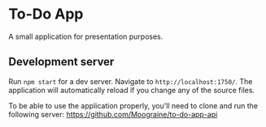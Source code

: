 # To-Do App

A small application for presentation purposes.

## Development server

Run `npm start` for a dev server. Navigate to `http://localhost:1750/`. The application will automatically reload if you change any of the source files.

To be able to use the application properly, you'll need to clone and run the following server: https://github.com/Moograine/to-do-app-api
